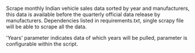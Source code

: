 Scrape monthly Indian vehicle sales data sorted by year and manufacturers, this data is available before the quarterly official data release by manufacturers. Dependencies listed in requirements.txt, single scrapy file will be able to scrape all the data.

'Years' parameter indicates data of which years will be pulled, parameter is configurable within the script.
